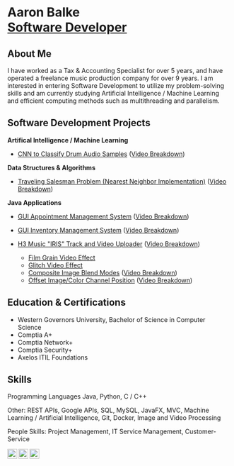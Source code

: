 <h1>Aaron Balke <br/><a href="https://github.com/aabalke33">Software Developer</a></h1>

<h2>About Me</h2>
I have worked as a Tax & Accounting Specialist for over 5 years, and have operated a freelance music production company for over 9 years. I am interested in entering Software Development to utilize my problem-solving skills and am currently studying Artificial Intelligence / Machine Learning and efficient computing methods such as multithreading and parallelism.

<h2>Software Development Projects</h2>
<b>Artifical Intelligence / Machine Learning</b>

- [CNN to Classify Drum Audio Samples](https://github.com/aabalke33/drum-audio-classifier) ([Video Breakdown](https://www.youtube.com/watch?v=4DkwWLhBtOo))

<b>Data Structures & Algorithms</b>

- [Traveling Salesman Problem (Nearest Neighbor Implementation)](https://github.com/aabalke33/traveling-salesman-problem/) ([Video Breakdown](https://www.youtube.com/watch?v=30iPiAMeQK8))

<b>Java Applications</b>
- [GUI Appointment Management System](https://github.com/aabalke33/app-mgmt-system) ([Video Breakdown](https://www.youtube.com/watch?v=2H9uRx9bGd8))
- [GUI Inventory Management System](https://github.com/aabalke33/inventory-mgmt-system) ([Video Breakdown](https://www.youtube.com/watch?v=mUjGZXsl3kU))

- [H3 Music "IRIS" Track and Video Uploader](https://github.com/h3music/iris-track-uploader) ([Video Breakdown](https://www.youtube.com/watch?v=DtZYZEKrGsw))
  - [Film Grain Video Effect](https://github.com/aabalke33/film-grain-effect)
  - [Glitch Video Effect](https://github.com/aabalke33/glitch-video-effect)
  - [Composite Image Blend Modes](https://github.com/aabalke33/blend-modes) ([Video Breakdown](https://www.youtube.com/watch?v=mvTyBnEWVW0))
  - [Offset Image/Color Channel Position](https://github.com/aabalke33/rgb-offset) ([Video Breakdown](https://www.youtube.com/watch?v=fP4gSrhVJ30))

<h2>Education & Certifications</h2>

- Western Governors University, Bachelor of Science in Computer Science
- Comptia A+
- Comptia Network+
- Comptia Security+
- Axelos ITIL Foundations

<h2>Skills</h2>

Programming Languages Java, Python, C / C++

Other: REST APIs, Google APIs, SQL, MySQL, JavaFX, MVC, Machine Learning / Artificial Intelligence, Git, Docker, Image and Video Processing

People Skills: Project Management, IT Service Management, Customer-Service


[<img align="left" alt="AaronBalke | LinkedIn" width="22px" src="https://cdn.jsdelivr.net/npm/simple-icons@v3/icons/gmail.svg" />][email]
[<img align="left" alt="AaronBalke | YouTube" width="22px" src="https://cdn.jsdelivr.net/npm/simple-icons@v3/icons/youtube.svg" />][youtube]
[<img align="left" alt="AaronBalke | LinkedIn" width="22px" src="https://cdn.jsdelivr.net/npm/simple-icons@v3/icons/linkedin.svg" />][linkedin]

[email]: mailto:aabalke33@gmail.com
[youtube]: https://www.youtube.com/@h3music
[linkedin]: https://linkedin.com/in/aaronbalke

<!--
Here are some ideas to get you started:

- 🔭 I’m currently working on ...
- 🌱 I’m currently learning ...
- 👯 I’m looking to collaborate on ...
- 🤔 I’m looking for help with ...
- 💬 Ask me about ...
- 📫 How to reach me: ...
- 😄 Pronouns: ...
- ⚡ Fun fact: ...
-->
